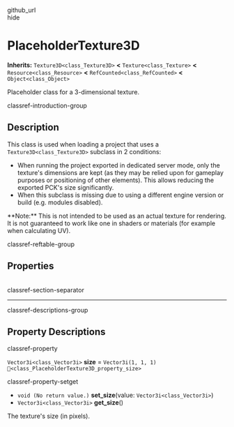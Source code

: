 github\_url  
hide

# PlaceholderTexture3D

**Inherits:** `Texture3D<class_Texture3D>` **&lt;**
`Texture<class_Texture>` **&lt;** `Resource<class_Resource>` **&lt;**
`RefCounted<class_RefCounted>` **&lt;** `Object<class_Object>`

Placeholder class for a 3-dimensional texture.

classref-introduction-group

## Description

This class is used when loading a project that uses a
`Texture3D<class_Texture3D>` subclass in 2 conditions:

-   When running the project exported in dedicated server mode, only the
    texture's dimensions are kept (as they may be relied upon for
    gameplay purposes or positioning of other elements). This allows
    reducing the exported PCK's size significantly.
-   When this subclass is missing due to using a different engine
    version or build (e.g. modules disabled).

\*\*Note:\*\* This is not intended to be used as an actual texture for
rendering. It is not guaranteed to work like one in shaders or materials
(for example when calculating UV).

classref-reftable-group

## Properties

<table>
<tbody>
<tr>
</tr>
</tbody>
</table>

classref-section-separator

------------------------------------------------------------------------

classref-descriptions-group

## Property Descriptions

classref-property

`Vector3i<class_Vector3i>` **size** = `Vector3i(1, 1, 1)`
`🔗<class_PlaceholderTexture3D_property_size>`

classref-property-setget

-   `void (No return value.)` **set\_size**(value:
    `Vector3i<class_Vector3i>`)
-   `Vector3i<class_Vector3i>` **get\_size**()

The texture's size (in pixels).

